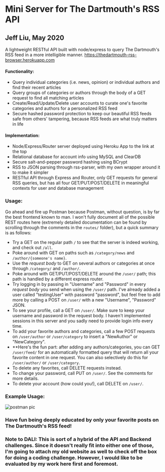 # Mini Server for The Dartmouth's RSS API

## Jeff Liu, May 2020

A lightweight RESTful API built with node/express to query The Dartmouth's RSS feed in a more intelligible manner.
https://thedartmouth-rss-browser.herokuapp.com


#### Functionality:
* Query individual categories (i.e. news, opinion) or individual authors and find their recent articles
* Query groups of categories or authors through the body of a GET request to find all matching articles
* Create/Read/Update/Delete user accounts to curate one's favorite categories and authors for a personalized RSS feed
* Secure hashed password protection to keep our beautiful RSS feeds safe from others' tampering, because RSS feeds are what truly matters in life

#### Implementation:
* Node/Express/Router server deployed using Heroku App to the link at the top
* Relational database for account info using MySQL and ClearDB
* Secure salt-and-pepper password hashing using BCrypt
* RSS to JSON parsing through rss-parser, with my own wrapper around it to make it simpler
* RESTful API through Express and Router, only GET requests for general RSS queries, but has all four GET/PUT/POST/DELETE in meaningful contexts for user and database management

### Usage:
Go ahead and fire up Postman because Postman, without question, is by far the best frontend known to man. I won't fully document all of the possible REST routes here (extremely detailed documentation can be found by scrolling through the comments in the `routes/` folder), but a quick summary is as follows:
* Try a GET on the regular path `/` to see that the server is indeed working, and check out `/all`.
* Poke around with GET on paths such as `/category/news` and `/author/{someone's name}`.
* Use the *request body* to GET on several authors or categories at once through `/category/` and `/author/`.
* Poke around with GET/PUT/POST/DELETE around the `/user/` path; this path is handled by a different express router.
* Try logging in by passing in "Username" and "Password" in every *request body* you send when using the `/user/` path. I've already added a user called "testingUser" with password "password", but feel free to add more by calling a POST on `/user/` with a new "Username", "Password" JSON.
* To see your profile, call a GET on `/user/`. Make sure to keep your username and password in the request body. I haven't implemented sessions in this server and you sadly need to provide login info every time.
* To add your favorite authors and categories, call a few POST requests on `/user/author` or `/user/category` to insert a "NewAuthor" or "NewCategory".
* **Here's the fun part: after adding any authors/categories, you can GET `/user/feed/` for an automatically formatted query that will return all your favorite content in one request. You can also selectively do this for `/user/author/` or `/user/category`.
* To delete any favorites, call DELETE requests instead.
* To change your password, call PUT on `/user/`. See the comments for more details.
* To delete your account (how could you!), call DELETE on `/user/`.

### Example Usage:

![postman pic](https://i.imgur.com/xYuKmn5.png)


### Have fun being deeply educated by only your favorite posts on The Dartmouth's RSS feed!

### Note to DALI: This is sort of a hybrid of the API and Backend challenges. Since it doesn't really fit into either one of those, I'm going to attach my old website as well to check off the box for doing a coding challenge. However, I would like to be evaluated by my work here first and foremost.

